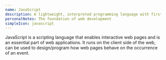 ```yaml
---
name: JavaScript
description: A lightweight, interpreted programming language with first-class functions
personalNotes: The foundation of web development
simpleIcon: javascript
---
```


JavaScript is a scripting language that enables interactive web pages and is an essential part of web applications. It runs on the client side of the web, can be used to design/program how web pages behave on the occurrence of an event.
